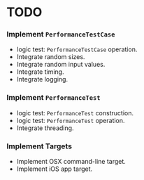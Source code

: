 TODO
====

### Implement `PerformanceTestCase`
- logic test: `PerformanceTestCase` operation.
- Integrate random sizes.
- Integrate random input values.
- Integrate timing.
- Integrate logging.

### Implement `PerformanceTest`
- logic test: `PerformanceTest` construction.
- logic test: `PerformanceTest` operation.
- Integrate threading.

### Implement Targets
- Implement OSX command-line target.
- Implement iOS app target.
